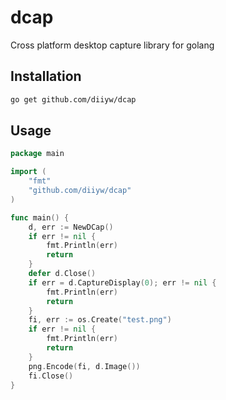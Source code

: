 # dcap
Cross platform desktop capture library for golang

## Installation
```bash
go get github.com/diiyw/dcap
```

## Usage
```go
package main

import (
    "fmt"
    "github.com/diiyw/dcap"
)

func main() {
    d, err := NewDCap()
	if err != nil {
		fmt.Println(err)
        return
	}
    defer d.Close()
    if err = d.CaptureDisplay(0); err != nil {
		fmt.Println(err)
        return
	}
    fi, err := os.Create("test.png")
    if err != nil {
        fmt.Println(err)
        return
    }
    png.Encode(fi, d.Image())
    fi.Close()
}
```